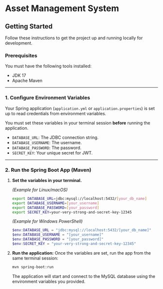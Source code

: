 # Asset Management System

##  Getting Started

Follow these instructions to get the project up and running locally for development.

### Prerequisites

You must have the following tools installed:
* JDK 17
* Apache Maven

---
### 1. Configure Environment Variables

Your Spring application (`application.yml` or `application.properties`) is set up to read credentials from environment variables.

You must set these variables in your terminal session **before** running the application.

* `DATABASE_URL`: The JDBC connection string.
* `DATABASE_USERNAME`: The username.
* `DATABASE_PASSWORD`: The password.
* `SECRET_KEY`: Your unique secret for JWT.

---

### 2. Run the Spring Boot App (Maven)

1.  **Set the variables in your terminal.**

    *(Example for Linux/macOS)*
    ```bash
    export DATABASE_URL=jdbc:mysql://localhost:5432/[your_db_name]
    export DATABASE_USERNAME=[your_username]
    export DATABASE_PASSWORD=[your_password]
    export SECRET_KEY=your-very-strong-and-secret-key-12345
    ```

    *(Example for Windows PowerShell)*
    ```powershell
    $env:DATABASE_URL = "jdbc:mysql://localhost:5432/[your_db_name]"
    $env:DATABASE_USERNAME = "[your_username]"
    $env:DATABASE_PASSWORD = "[your_password]"
    $env:SECRET_KEY = "your-very-strong-and-secret-key-12345"
    ```

2.  **Run the application:**
    Once the variables are set, run the app from the same terminal session:
    ```bash
    mvn spring-boot:run
    ```
    The application will start and connect to the MySQL database using the environment variables you provided.

